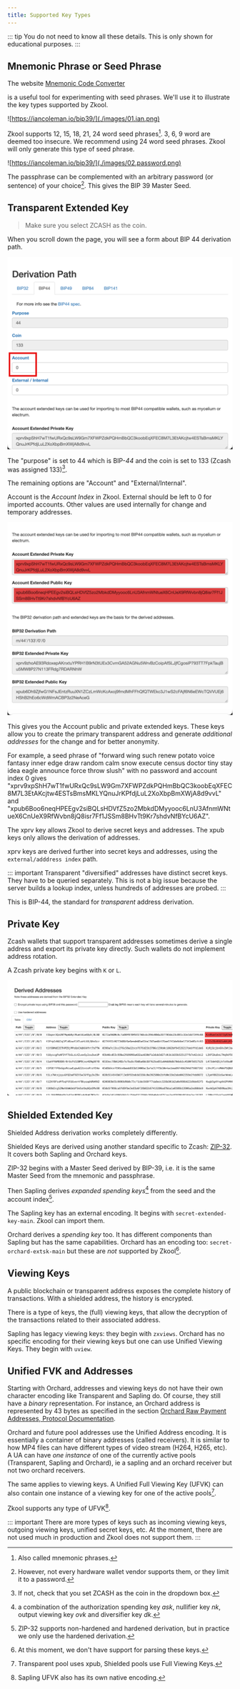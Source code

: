 ```yaml
---
title: Supported Key Types
---
```


::: tip
You do not need to know all these details. This is only shown for educational
purposes.
:::

## Mnemonic Phrase or Seed Phrase

The website [Mnemonic Code Converter](https://iancoleman.io/bip39/)

is a useful tool for experimenting with seed phrases. We'll use it to illustrate
the key types supported by Zkool.

![https://iancoleman.io/bip39/](./images/01.ian.png)

Zkool supports 12, 15, 18, 21, 24 word seed phrases[^1]. 3, 6, 9 word are deemed
too insecure. We recommend using 24 word seed phrases. Zkool will only generate
this type of seed phrase.

![https://iancoleman.io/bip39/](./images/02.password.png)

The passphrase can be complemented with an arbitrary password (or sentence) of
your choice[^2]. This gives the BIP 39 Master Seed.

## Transparent Extended Key

> Make sure you select ZCASH as the coin.

When you scroll down the page, you will see a form about BIP 44 derivation path.

![Derivation Path](./images/03.path.png)

The "purpose" is set to 44 which is BIP-*44* and the coin is set to 133 (Zcash
was assigned 133)[^3].

The remaining options are "Account" and "External/Internal".

Account is the *Account Index* in Zkool. External should be left to 0 for imported
accounts. Other values are used internally for change and temporary
addresses.

![BIP 44](./images/04.bip44.png)

This gives you the Account public and private extended keys. These keys allow
you to create the primary transparent address and generate *additional
addresses* for the change and for better anonymity.

For example, a seed phrase of "forward wing such renew potato voice fantasy
inner edge draw random calm snow execute census doctor tiny stay idea eagle
announce force throw slush" with no password and account index 0 gives
"xprv9xpShH7wT1fwURxQc9sLW9Gm7XFWPZdkPQHmBbQC3koobEqXFEC8M7L3EtAKcjtw4ESTsBmsMKLYQnuJrKPfdjLuL2XoXbpBmXWjA8d9vvL"
and
"xpub6Boo6neqHPEEgv2siBQLsHDVfZ5zo2MbkdDMyyooc6LnU3AfnmWNtueX6CnUeX9RfWvbn8jQ8isr7Ff1JSSm8BHvTt9Kr7shdvNfBYcU6AZ".

The xprv key allows Zkool to derive secret keys and addresses. The xpub keys
only allows the derivation of addresses.

xprv keys are derived further into secret keys and addresses, using the
`external/adddress index` path.

::: important
Transparent "diversified" addresses have distinct secret keys. They have to be
queried separately. This is not a big issue because the server builds a lookup
index, unless hundreds of addresses are probed.
:::

This is BIP-44, the standard for *transparent* address derivation.

## Private Key

Zcash wallets that support transparent addresses sometimes derive a single
address and export its private key directly. Such wallets do not implement
address rotation.

A Zcash private key begins with `K` or `L`.

![Transparent Private Key](./images/05.prvkey.png)

## Shielded Extended Key

Shielded Address derivation works completely differently.

Shielded Keys are derived using another standard specific to Zcash: [ZIP-32][1].
It covers both Sapling and Orchard keys.

ZIP-32 begins with a Master Seed derived by BIP-39, i.e. it is the same Master
Seed from the mnemonic and passphrase.

Then Sapling derives *expanded spending keys*[^4] from the seed and the account
index[^5].

The Sapling key has an external encoding. It begins with
`secret-extended-key-main`. Zkool can import them.

Orchard derives a *spending key* too. It has different components than Sapling
but has the same capabilities. Orchard has an encoding too:
`secret-orchard-extsk-main` but these are *not* supported by Zkool[^6].

## Viewing Keys

A public blockchain or transparent address exposes the complete history of
transactions. With a shielded address, the history is encrypted.

There is a type of keys, the (full) viewing keys, that allow the decryption of
the transactions related to their associated address.

Sapling has legacy viewing keys: they begin with `zxviews`. Orchard has no
specific encoding for their viewing keys but one can use Unified Viewing Keys.
They begin with `uview`.

## Unified FVK and Addresses

Starting with Orchard, addresses and viewing keys do not have their own
character encoding like Transparent and Sapling do. Of course, they still have a
*binary* representation. For instance, an Orchard address is represented by 43
bytes as specified in the section [Orchard Raw Payment Addresses, Protocol Documentation][2].

Orchard and future pool addresses use the Unified Address encoding. It is
essentially a container of binary addresses (called receivers). It is similar to
how MP4 files can have different types of video stream (H264, H265, etc). A UA
can have *one instance* of one of the currently active pools (Transparent, Sapling
and Orchard), ie a sapling and an orchard receiver but not two orchard receivers.

The same applies to viewing keys. A Unified Full Viewing Key (UFVK) can also
contain one instance of a viewing key for one of the active pools[^7].

Zkool supports any type of UFVK[^8].

::: important
There are more types of keys such as incoming viewing keys, outgoing viewing
keys, unified secret keys, etc. At the moment, there are not used much in
production and Zkool does not support them.
:::

[1]: https://zips.z.cash/zip-0032
[2]: https://zips.z.cash/protocol/protocol.pdf
[^1]: Also called mnemonic phrases.
[^2]: However, not every hardware wallet vendor supports them, or they limit it
    to a password.
[^3]: If not, check that you set ZCASH as the coin in the dropdown box.
[^4]: a combination of the authorization spending key *ask*, nullifier key *nk*,
    output viewing key *ovk* and diversifier key *dk*.
[^5]: ZIP-32 supports non-hardened and hardened derivation, but in practice we
only use the hardened derivation.
[^6]: At this moment, we don't have support for parsing these keys.
[^7]: Transparent pool uses xpub, Shielded pools use Full Viewing Keys.
[^8]: Sapling UFVK also has its own native encoding.
